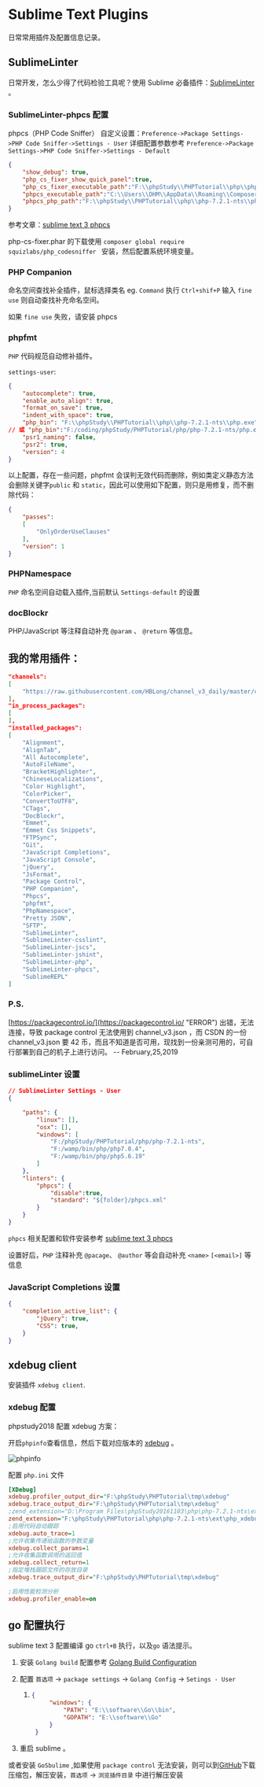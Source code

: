 # Sublime Text Plugins

日常常用插件及配置信息记录。

## SublimeLinter

日常开发，怎么少得了代码检验工具呢？使用 Sublime 必备插件：[SublimeLinter](http://www.sublimelinter.com/en/stable/  "SublimeLinter") 。

### SublimeLinter-phpcs 配置

phpcs（PHP Code Sniffer） 自定义设置：`Preference->Package Settings->PHP Code Sniffer->Settings - User` 详细配置参数参考 `Preference->Package Settings->PHP Code Sniffer->Settings - Default`

```json
{
    "show_debug": true,
    "php_cs_fixer_show_quick_panel":true,
    "php_cs_fixer_executable_path":"F:\\phpStudy\\PHPTutorial\\php\\php-7.2.1-nts\\php-cs-fixer-v2.phar",
    "phpcs_executable_path":"C:\\Users\\DHM\\AppData\\Roaming\\Composer\\vendor\\bin\\phpcs.bat",
    "phpcs_php_path":"F:\\phpStudy\\PHPTutorial\\php\\php-7.2.1-nts\\php.exe",
}
```

参考文章：[sublime text 3 phpcs](https://blog.csdn.net/yxwb1253587469/article/details/72896241 "sublime text 3 phpcs")

php-cs-fixer.phar 的下载使用 `composer global require squizlabs/php_codesniffer ` 安装，然后配置系统环境变量。

### PHP Companion

命名空间查找补全插件，鼠标选择类名 eg. `Command` 执行 `Ctrl+shif+P` 输入 `fine use` 则自动查找补充命名空间。 

如果 `fine use` 失败，请安装 phpcs

### phpfmt

`PHP` 代码规范自动修补插件。

`settings-user`:

```json
{
    "autocomplete": true,
    "enable_auto_align": true,
    "format_on_save": true,
    "indent_with_space": true,
    "php_bin": "F:\\phpStudy\\PHPTutorial\\php\\php-7.2.1-nts\\php.exe",
// 或 "php_bin":"F:/coding/phpStudy/PHPTutorial/php/php-7.2.1-nts/php.exe",
    "psr1_naming": false,
    "psr2": true,
    "version": 4
}
```

以上配置，存在一些问题，phpfmt 会误判无效代码而删除，例如类定义静态方法会删除关键字`public` 和 `static`，因此可以使用如下配置，则只是用修复，而不删除代码：

```json
{
    "passes":
    [
        "OnlyOrderUseClauses"
    ],
    "version": 1
}
```

### PHPNamespace

`PHP` 命名空间自动载入插件,当前默认 `Settings-default` 的设置

### docBlockr

PHP/JavaScript 等注释自动补充 `@param` 、 `@return` 等信息。

## 我的常用插件：

```json
"channels":
[
    "https://raw.githubusercontent.com/HBLong/channel_v3_daily/master/channel_v3.json"
],
"in_process_packages":
[
],
"installed_packages":
[
    "Alignment",
    "AlignTab",
    "All Autocomplete",
    "AutoFileName",
    "BracketHighlighter",
    "ChineseLocalizations",
    "Color Highlight",
    "ColorPicker",
    "ConvertToUTF8",
    "CTags",
    "DocBlockr",
    "Emmet",
    "Emmet Css Snippets",
    "FTPSync",
    "Git",
    "JavaScript Completions",
    "JavaScript Console",
    "jQuery",
    "JsFormat",
    "Package Control",
    "PHP Companion",
    "Phpcs",
    "phpfmt",
    "PhpNamespace",
    "Pretty JSON",
    "SFTP",
    "SublimeLinter",
    "SublimeLinter-csslint",
    "SublimeLinter-jscs",
    "SublimeLinter-jshint",
    "SublimeLinter-php",
    "SublimeLinter-phpcs",
    "SublimeREPL"
]
```

### P.S.

[https://packagecontrol.io/](https://packagecontrol.io/ "ERROR") 出错，无法连接，导致 package control 无法使用到 channel_v3.json ，而 CSDN 的一份 channel_v3.json 要 42 币，而且不知道是否可用，现找到一份亲测可用的，可自行部署到自己的机子上进行访问。 -- February,25,2019

### sublimeLinter 设置

```json
// SublimeLinter Settings - User
{

    "paths": {
        "linux": [],
        "osx": [],
        "windows": [
            "F:/phpStudy/PHPTutorial/php/php-7.2.1-nts",
            "F:/wamp/bin/php/php7.0.4",
            "F:/wamp/bin/php/php5.6.19"
        ]
    },
    "linters": {
        "phpcs": {
            "disable":true,
            "standard": "${folder}/phpcs.xml"
        }
    }
}
```

`phpcs` 相关配置和软件安装参考 [sublime text 3 phpcs](https://blog.csdn.net/yxwb1253587469/article/details/72896241 "sublime text 3 phpcs")

设置好后，`PHP` 注释补充 `@pacage`、 `@author` 等会自动补充 `<name>` `[<email>]` 等信息

### JavaScript Completions 设置

```json
{
    "completion_active_list": {
        "jQuery": true,
        "CSS": true,
    }
}
```

## xdebug client

安装插件 `xdebug client`.

### xdebug 配置

phpstudy2018 配置 xdebug 方案：

开启`phpinfo`查看信息，然后下载对应版本的 [xdebug](https://xdebug.org/download.php)  。

![phpinfo](https://i.loli.net/2019/08/29/h4tJlBuImedGO9R.png)

配置 `php.ini` 文件

```ini
[XDebug]
xdebug.profiler_output_dir="F:\phpStudy\PHPTutorial\tmp\xdebug"
xdebug.trace_output_dir="F:\phpStudy\PHPTutorial\tmp\xdebug"
;zend_extension="D:\Program Files\phpStudy20161103\php\php-7.2.1-nts\ext\php_xdebug.dll"
zend_extension="F:\phpStudy\PHPTutorial\php\php-7.2.1-nts\ext\php_xdebug-2.8.0beta2-7.2-vc15-nts.dll"
;启用代码自动跟踪
xdebug.auto_trace=1
;允许收集传递给函数的参数变量 
xdebug.collect_params=1
;允许收集函数调用的返回值
xdebug.collect_return=1
;指定堆栈跟踪文件的存放目录 
xdebug.trace_output_dir="F:\phpStudy\PHPTutorial\tmp\xdebug"　　

;启用性能检测分析  
xdebug.profiler_enable=on
```

## go 配置执行

sublime text 3 配置编译 go `ctrl+B` 执行，以及`go` 语法提示。

1. 安装 `Golang build` 配置参考 [Golang Build Configuration](https://github.com/golang/sublime-build/blob/master/docs/configuration.md)

2. 配置 `首选项` -> `package settings` -> `Golang Config` -> `Setings - User`
   
   1. ```json
      {
           "windows": {
               "PATH": "E:\\software\\Go\\bin",
               "GOPATH": "E:\\software\\Go"
           }
       }
      ```

3. 重启 sublime 。

或者安装 `GoSbulime` ,如果使用 `package control` 无法安装，则可以到[GitHub](https://github.com/DisposaBoy/GoSublime)下载压缩包，解压安装，`首选项` -> `浏览插件目录` 中进行解压安装
